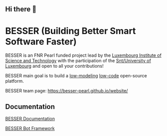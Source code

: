 ## Hi there 👋


# BESSER (Building Better Smart Software Faster)
BESSER is an FNR Pearl funded project lead by the [Luxembourg Institute of Science and Technology](https://www.list.lu/) with the participation of the [Snt/University of Luxembourg](https://www.uni.lu/snt-en/) and open to all your contributions!

BESSER main goal is to build a [low-modeling](https://modeling-languages.com/welcome-to-the-low-modeling-revolution/) [low-code](https://modeling-languages.com/low-code-vs-model-driven/) open-source platform.

BESSER team page: https://besser-pearl.github.io/website/

## Documentation

[BESSER Documentation](https://besser.readthedocs.io/en/latest/)


[BESSER Bot Framework](https://besserbot-framework.readthedocs.io/en/latest/)
